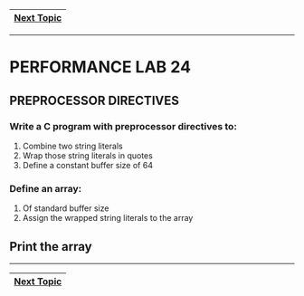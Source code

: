 |[Next Topic](/00-Table-of-Contents.md)|
|---|

---

# PERFORMANCE LAB 24

## PREPROCESSOR DIRECTIVES

### **Write a C program with preprocessor directives to:**
1. Combine two string literals
2. Wrap those string literals in quotes
3. Define a constant buffer size of 64

### **Define an array:**
1. Of standard buffer size
2. Assign the wrapped string literals to the array

## **Print the array**

---

|[Next Topic](/10_Preprocessor/07_conditional_compilation.md)|
|---|
